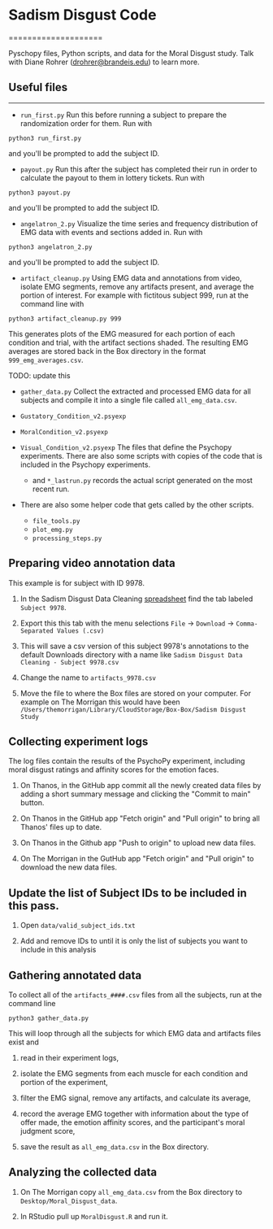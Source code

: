 # Sadism Disgust Code
====================

Pyschopy files, Python scripts, and data for the Moral Disgust study.
Talk with Diane Rohrer (drohrer@brandeis.edu) to learn more.


## Useful files
---------------

* `run_first.py` Run this before running a subject to prepare the
randomization order for them. Run with
```
python3 run_first.py
```
and you'll be prompted to add the subject ID.

* `payout.py` Run this after the subject has completed their run
in order to calculate the payout to them in lottery tickets. Run with
```
python3 payout.py
```
and you'll be prompted to add the subject ID.

* `angelatron_2.py` Visualize the time series and frequency distribution
of EMG data with events and sections added in. Run with
```
python3 angelatron_2.py
```
and you'll be prompted to add the subject ID.

* `artifact_cleanup.py` Using EMG data and annotations from video,
isolate EMG segments, remove any artifacts present, and average the
portion of interest. For example with fictitous subject 999,
run at the command line with
```
python3 artifact_cleanup.py 999
```
This generates plots of the EMG measured for each portion of
each condition and trial, with the artifact sections shaded.
The resulting EMG averages are stored back in the Box directory
in the format `999_emg_averages.csv`.

TODO: update this
* `gather_data.py` Collect the extracted and processed EMG data
for all subjects and compile it into a single file called `all_emg_data.csv`.

* `Gustatory_Condition_v2.psyexp`
* `MoralCondition_v2.psyexp`
* `Visual_Condition_v2.psyexp`
The files that define the Psychopy experiments.
There are also some scripts with copies of the code that is included in
the Psychopy experiments.

  * and `*_lastrun.py` records the actual script
  generated on the most recent run.
  
* There are also some helper code that gets called by the other scripts.

  * `file_tools.py`
  * `plot_emg.py`
  * `processing_steps.py`

## Preparing video annotation data

This example is for subject with ID 9978.

1. In the Sadism Disgust Data Cleaning
[spreadsheet](https://docs.google.com/spreadsheets/d/100dUkdengbKxAaEwLbpFWtlfuiY3I9IZlghmAsHYuSE/edit?gid=0#gid=0)
find the tab labeled `Subject 9978`.

2. Export this this tab with the menu selections `File` -> `Download` ->
`Comma-Separated Values (.csv)`

3. This will save a csv version of this subject 9978's annotations to the
default Downloads directory with a name like
`Sadism Disgust Data Cleaning - Subject 9978.csv`

4. Change the name to `artifacts_9978.csv`

5. Move the file to where the Box files are stored on your computer.
For example on The Morrigan this would have been
`/Users/themorrigan/Library/CloudStorage/Box-Box/Sadism Disgust Study`


## Collecting experiment logs

The log files contain the results of the PsychoPy experiment, including
moral disgust ratings and affinity scores for the emotion faces.

1. On Thanos, in the GitHub app commit all the newly created data
files by adding a short summary message and clicking the
"Commit to main" button.

2. On Thanos in the GitHub app "Fetch origin" and "Pull origin"
to bring all Thanos' files up to date.

3. On Thanos in the Github app "Push to origin" to upload new data files.

4. On The Morrigan in the GutHub app "Fetch origin" and "Pull origin"
to download the new data files.


## Update the list of Subject IDs to be included in this pass.

1. Open `data/valid_subject_ids.txt`

2. Add and remove IDs to until it is only the list of subjects you want to 
include in this analysis


## Gathering annotated data

To collect all of the `artifacts_####.csv` files from all the subjects,
run at the command line

```
python3 gather_data.py
```

This will loop through all the subjects for which EMG data and artifacts
files exist and

1. read in their experiment logs,

2. isolate the EMG segments from each muscle for each condition and portion
of the experiment,

3. filter the EMG signal, remove any artifacts, and calculate its average,

4. record the average EMG together with information about the type
of offer made, the emotion affinity scores, and the participant's moral
judgment score,

5. save the result as `all_emg_data.csv` in the Box directory.


## Analyzing the collected data

1. On The Morrigan copy `all_emg_data.csv` from the Box directory
to `Desktop/Moral_Disgust_data`.

2. In RStudio pull up `MoralDisgust.R` and run it.

